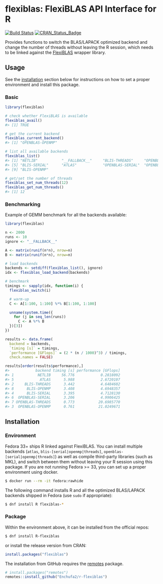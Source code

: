 # flexiblas: FlexiBLAS API Interface for R

<!-- badges: start -->
[![Build Status](https://github.com/Enchufa2/r-flexiblas/workflows/build/badge.svg)](https://github.com/Enchufa2/r-flexiblas/actions)
[![CRAN\_Status\_Badge](https://www.r-pkg.org/badges/version/flexiblas)](https://cran.r-project.org/package=flexiblas)
<!-- badges: end -->

Provides functions to switch the BLAS/LAPACK optimized backend
and change the number of threads without leaving the R session, which needs
to be linked against the [FlexiBLAS](https://www.mpi-magdeburg.mpg.de/projects/flexiblas)
wrapper library.

## Usage

See the [installation](#installation) section below for instructions on how to
set a proper environment and install this package.

### Basic

```r
library(flexiblas)

# check whether FlexiBLAS is available
flexiblas_avail()
#> [1] TRUE

# get the current backend
flexiblas_current_backend()
#> [1] "OPENBLAS-OPENMP"

# list all available backends
flexiblas_list()
#> [1] "NETLIB"           "__FALLBACK__"     "BLIS-THREADS"     "OPENBLAS-OPENMP"
#> [5] "BLIS-SERIAL"      "ATLAS"            "OPENBLAS-SERIAL"  "OPENBLAS-THREADS"
#> [9] "BLIS-OPENMP"

# get/set the number of threads
flexiblas_set_num_threads(12)
flexiblas_get_num_threads()
#> [1] 12
```

### Benchmarking

Example of GEMM benchmark for all the backends available:

```r
library(flexiblas)

n <- 2000
runs <- 10
ignore <- "__FALLBACK__"

A <- matrix(runif(n*n), nrow=n)
B <- matrix(runif(n*n), nrow=n)

# load backends
backends <- setdiff(flexiblas_list(), ignore)
idx <- flexiblas_load_backend(backends)

# benchmark
timings <- sapply(idx, function(i) {
  flexiblas_switch(i)

  # warm-up
  C <- A[1:100, 1:100] %*% B[1:100, 1:100]

  unname(system.time({
    for (j in seq_len(runs))
      C <- A %*% B
  })[3])
})

results <- data.frame(
  backend = backends,
  `timing [s]` = timings,
  `performance [GFlops]` = (2 * (n / 1000)^3) / timings,
  check.names = FALSE)

results[order(results$performance),]
#>            backend timing [s] performance [GFlops]
#> 1           NETLIB     56.776            0.2818092
#> 5            ATLAS      5.988            2.6720107
#> 2     BLIS-THREADS      3.442            4.6484602
#> 8      BLIS-OPENMP      3.408            4.6948357
#> 4      BLIS-SERIAL      3.395            4.7128130
#> 6  OPENBLAS-SERIAL      3.206            4.9906425
#> 7 OPENBLAS-THREADS      0.773           20.6985770
#> 3  OPENBLAS-OPENMP      0.761           21.0249671
```

## Installation

### Environment

Fedora 33+ ships R linked against FlexiBLAS. You can install multiple backends
(`atlas`, `blis-[serial|openmp|threads]`, `openblas-[serial|openmp|threads]`)
as well as compile third-party libraries (such as MKL), and switch between them
without leaving your R session using this package. If you are not running
Fedora >= 33, you can set up a proper environment using docker.

```bash
$ docker run --rm -it fedora:rawhide
```

The following command installs R and all the optimized BLAS/LAPACK backends
shipped in Fedora (use `sudo` if appropriate):

```bash
$ dnf install R flexiblas-*
```

### Package

Within the environment above, it can be installed from the official repos:

```bash
$ dnf install R-flexiblas
```

or install the release version from CRAN:

``` r
install.packages("flexiblas")
```

The installation from GitHub requires the
[remotes](https://cran.r-project.org/package=remotes) package.

```r
# install.packages("remotes")
remotes::install_github("Enchufa2/r-flexiblas")
```
